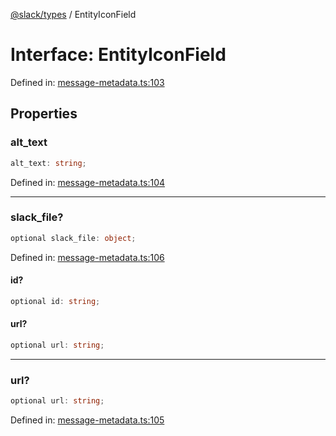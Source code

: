 [@slack/types](../index.md) / EntityIconField

# Interface: EntityIconField

Defined in: [message-metadata.ts:103](https://github.com/slackapi/node-slack-sdk/blob/main/packages/types/src/message-metadata.ts#L103)

## Properties

### alt\_text

```ts
alt_text: string;
```

Defined in: [message-metadata.ts:104](https://github.com/slackapi/node-slack-sdk/blob/main/packages/types/src/message-metadata.ts#L104)

***

### slack\_file?

```ts
optional slack_file: object;
```

Defined in: [message-metadata.ts:106](https://github.com/slackapi/node-slack-sdk/blob/main/packages/types/src/message-metadata.ts#L106)

#### id?

```ts
optional id: string;
```

#### url?

```ts
optional url: string;
```

***

### url?

```ts
optional url: string;
```

Defined in: [message-metadata.ts:105](https://github.com/slackapi/node-slack-sdk/blob/main/packages/types/src/message-metadata.ts#L105)
